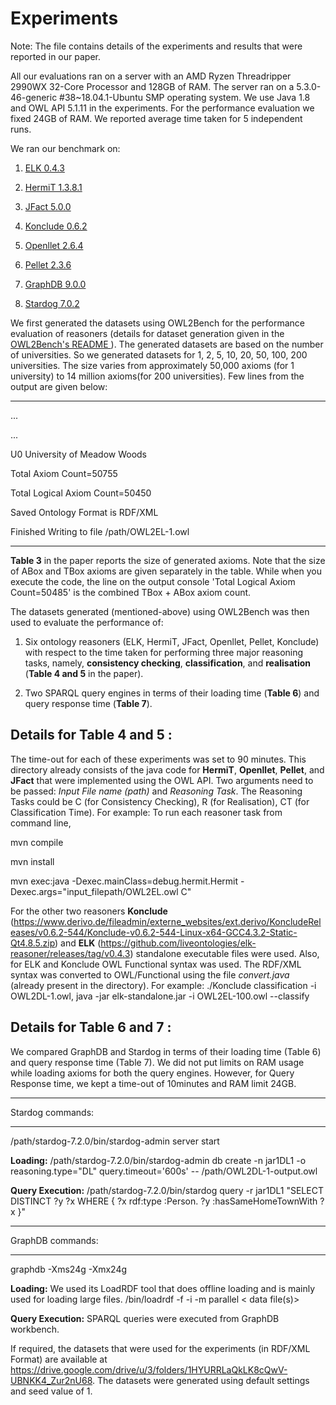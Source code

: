 # Experiments

Note: The file contains details of the experiments and results that were reported in our paper. 

All our evaluations ran on a server with an AMD Ryzen Threadripper 2990WX 32-Core Processor and 128GB of RAM. The server ran on a 5.3.0-46-generic \#38~18.04.1-Ubuntu SMP operating system. We use Java 1.8 and OWL API 5.1.11 in the experiments. For the performance evaluation we fixed 24GB of RAM. We reported average time taken for 5 independent runs. 

We ran our benchmark on:

1. [ ELK 0.4.3 ](https://github.com/liveontologies/elk-reasoner/releases/tag/v0.4.3) 

2. [ HermiT 1.3.8.1 ](https://github.com/kracr/owl2bench/tree/master/Experiments/hermit)

3. [ JFact 5.0.0 ](https://github.com/kracr/owl2bench/tree/master/Experiments/jfact)

4. [ Konclude 0.6.2 ](https://www.derivo.de/fileadmin/externe_websites/ext.derivo/KoncludeReleases/v0.6.2-544/Konclude-v0.6.2-544-Linux-x64-GCC4.3.2-Static-Qt4.8.5.zip)

5. [ Openllet 2.6.4 ](https://github.com/kracr/owl2bench/tree/master/Experiments/openllet)

6. [ Pellet 2.3.6 ](https://github.com/kracr/owl2bench/tree/master/Experiments/pellet2)

7. [ GraphDB 9.0.0 ](https://www.ontotext.com/products/graphdb/graphdb-free/)

8. [ Stardog 7.0.2 ](https://www.stardog.com/)


We first generated the datasets using OWL2Bench for the performance evaluation of reasoners (details for dataset generation given in the [ OWL2Bench's README ](https://github.com/kracr/owl2bench/blob/master/README.md#usage)). The generated datasets are based on the number of universities. So we generated datasets for 1, 2, 5, 10, 20, 50, 100, 200 universities. The size varies from approximately 50,000 axioms (for 1 university) to 14 million axioms(for 200 universities). Few lines from the output are given below:

---------------------------------------------

...

...

U0 University of Meadow Woods

Total Axiom Count=50755

Total Logical Axiom Count=50450

Saved Ontology Format is RDF/XML

Finished Writing to file /path/OWL2EL-1.owl

---------------------------------------------

**Table 3** in the paper reports the size of generated axioms. Note that the size of ABox and TBox axioms are given separately in the table. While when you execute the code, the line on the output console 'Total Logical Axiom Count=50485' is the combined TBox + ABox axiom count.



The datasets generated (mentioned-above) using OWL2Bench was then used to evaluate the performance of:

1. Six ontology reasoners (ELK, HermiT, JFact, Openllet, Pellet, Konclude) with respect to the time taken for performing three major reasoning tasks, namely, **consistency checking**, **classification**, and **realisation** (**Table 4 and 5** in the paper). 

2. Two SPARQL query engines in terms of their loading time (**Table 6**) and query response time (**Table 7**).


## Details for Table 4 and 5 :

The time-out for each of these experiments was set to 90 minutes. This directory already consists of the java code for **HermiT**, **Openllet**, **Pellet**, and **JFact** that were implemented using the OWL API. Two arguments need to be passed: *Input File name (path)* and *Reasoning Task*. The Reasoning Tasks could be C (for Consistency Checking), R (for Realisation), CT (for Classification Time). For example: To run each reasoner task from command line, 

mvn compile

mvn install

mvn exec:java -Dexec.mainClass=debug.hermit.Hermit -Dexec.args="input_filepath/OWL2EL.owl C"

For the other two reasoners **Konclude** (https://www.derivo.de/fileadmin/externe_websites/ext.derivo/KoncludeReleases/v0.6.2-544/Konclude-v0.6.2-544-Linux-x64-GCC4.3.2-Static-Qt4.8.5.zip) and **ELK** (https://github.com/liveontologies/elk-reasoner/releases/tag/v0.4.3) standalone executable files were used. Also, for ELK and Konclude OWL Functional syntax was used. The RDF/XML syntax was converted to OWL/Functional using the file *convert.java* (already present in the directory). For example: ./Konclude classification -i OWL2DL-1.owl, java -jar elk-standalone.jar -i OWL2EL-100.owl --classify


## Details for Table 6 and 7 : 

We compared GraphDB and Stardog in terms of their loading time (Table 6) and query response time (Table 7). We did not put limits on RAM usage while loading axioms for both the query engines. However, for Query Response time, we kept a time-out of 10minutes and RAM limit 24GB.

----------------------------

Stardog commands:

----------------------------

/path/stardog-7.2.0/bin/stardog-admin server start

**Loading:** /path/stardog-7.2.0/bin/stardog-admin db create -n jar1DL1 -o reasoning.type="DL" query.timeout='600s' -- /path/OWL2DL-1-output.owl

**Query Execution:** /path/stardog-7.2.0/bin/stardog query -r jar1DL1 "SELECT DISTINCT ?y ?x WHERE { ?x rdf:type :Person. ?y :hasSameHomeTownWith ?x }"
 
----------------------------

GraphDB commands:

----------------------------

graphdb -Xms24g -Xmx24g

**Loading:** We used its LoadRDF tool that does offline loading and is mainly used for loading large files. <graphdb-dist>/bin/loadrdf -f -i <repo-name> -m parallel < data file(s)>

**Query Execution:** SPARQL queries were executed from GraphDB workbench.


If required, the datasets that were used for the experiments (in RDF/XML Format) are available at https://drive.google.com/drive/u/3/folders/1HYURRLaQkLK8cQwV-UBNKK4_Zur2nU68. The datasets were generated using default settings and seed value of 1. 



           
